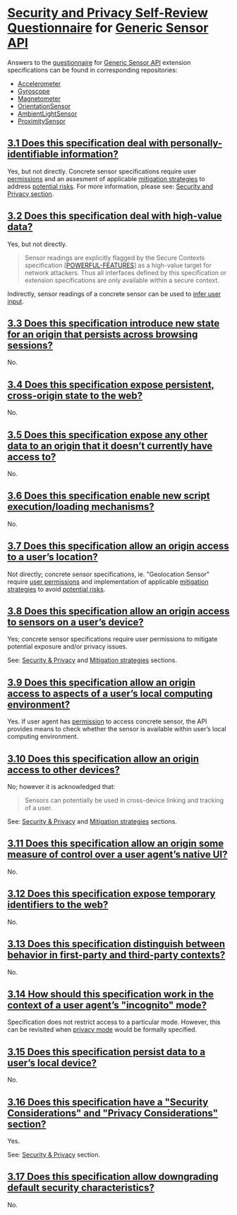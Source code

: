 # [Security and Privacy Self-Review Questionnaire] for [Generic Sensor API]

Answers to the [questionnaire][Security and Privacy Self-Review Questionnaire] for
[Generic Sensor API] extension specifications can be found in corresponding repositories:

- [Accelerometer]
- [Gyroscope]
- [Magnetometer]
- [OrientationSensor]
- [AmbientLightSensor]
- [ProximitySensor]

## [3.1 Does this specification deal with personally-identifiable information?]

Yes, but not directly. Concrete sensor specifications require user [permissions] and an
assesment of applicable [mitigation strategies] to address [potential risks][user-identification].
For more information, please see: [Security and Privacy section][security-and-privacy].

## [3.2 Does this specification deal with high-value data?]

Yes, but not directly.

>Sensor readings are explicitly flagged by the Secure Contexts specification
[[POWERFUL-FEATURES]] as a high-value target for network attackers. Thus all interfaces defined by
this specification or extension specifications are only available within a secure context.

Indirectly, sensor readings of a concrete sensor can be used to [infer user input].

## [3.3 Does this specification introduce new state for an origin that persists across browsing sessions?]

No.

## [3.4 Does this specification expose persistent, cross-origin state to the web?]

No.

## [3.5 Does this specification expose any other data to an origin that it doesn’t currently have access to?]

No.

## [3.6 Does this specification enable new script execution/loading mechanisms?]

No.

## [3.7 Does this specification allow an origin access to a user’s location?]

Not directly; concrete sensor specifications, ie. "Geolocation Sensor" require [user permissions][permissions]
and implementation of applicable [mitigation strategies] to avoid [potential risks][location-tracking].

## [3.8 Does this specification allow an origin access to sensors on a user’s device?]

Yes; concrete sensor specifications require user permissions to mitigate potential exposure and/or privacy issues.

See: [Security & Privacy][security-and-privacy] and [Mitigation strategies] sections.

## [3.9 Does this specification allow an origin access to aspects of a user’s local computing environment?]

Yes. If user agent has [permission][permissions] to access concrete sensor, the API provides means to check whether the sensor is available within user’s local computing environment.

## [3.10 Does this specification allow an origin access to other devices?]

No; however it is acknowledged that:

> Sensors can potentially be used in cross-device linking and tracking of a user.

See: [Security & Privacy][security-and-privacy] and [Mitigation strategies] sections.

## [3.11 Does this specification allow an origin some measure of control over a user agent’s native UI?]

No.

## [3.12 Does this specification expose temporary identifiers to the web?]

No.

## [3.13 Does this specification distinguish between behavior in first-party and third-party contexts?]

No.

## [3.14 How should this specification work in the context of a user agent’s "incognito" mode?]

Specification does not restrict access to a particular mode. However, this can be revisited when
[privacy mode] would be formally specified.

## [3.15 Does this specification persist data to a user’s local device?]

No.

## [3.16 Does this specification have a "Security Considerations" and "Privacy Considerations" section?]

Yes.

See: [Security & Privacy][security-and-privacy] section.

## [3.17 Does this specification allow downgrading default security characteristics?]

No.

<!--- References -->
[mitigation strategies]: https://w3c.github.io/sensors/#mitigation-strategies
[user-identification]: https://w3c.github.io/sensors/#user-identifying
[security-and-privacy]: https://w3c.github.io/sensors/#security-and-privacy
[permissions]: https://w3c.github.io/sensors/#permissions
[POWERFUL-FEATURES]: https://w3c.github.io/webappsec-secure-contexts/
[infer user input]: https://w3c.github.io/sensors/#keystroke-monitoring
[location-tracking]: https://w3c.github.io/sensors/#location-tracking
[privacy mode]: https://gist.github.com/mnot/96440a5ca74fcf328d23#privacy-mode
[Security and Privacy Self-Review Questionnaire]: https://w3ctag.github.io/security-questionnaire/

[3.1 Does this specification deal with personally-identifiable information?]: https://w3ctag.github.io/security-questionnaire/#pii
[3.2 Does this specification deal with high-value data?]: https://w3ctag.github.io/security-questionnaire/#credentials
[3.3 Does this specification introduce new state for an origin that persists across browsing sessions?]: https://w3ctag.github.io/security-questionnaire/#persistent-origin-specific-state
[3.4 Does this specification expose persistent, cross-origin state to the web?]: https://w3ctag.github.io/security-questionnaire/#persistent-identifiers
[3.5 Does this specification expose any other data to an origin that it doesn’t currently have access to?]: https://w3ctag.github.io/security-questionnaire/#other-data
[3.6 Does this specification enable new script execution/loading mechanisms?]: https://w3ctag.github.io/security-questionnaire/#string-to-script
[3.7 Does this specification allow an origin access to a user’s location?]: https://w3ctag.github.io/security-questionnaire/#location
[3.8 Does this specification allow an origin access to sensors on a user’s device?]: https://w3ctag.github.io/security-questionnaire/#sensors
[3.9 Does this specification allow an origin access to aspects of a user’s local computing environment?]: https://w3ctag.github.io/security-questionnaire/#local-device
[3.10 Does this specification allow an origin access to other devices?]: https://w3ctag.github.io/security-questionnaire/#remote-device
[3.11 Does this specification allow an origin some measure of control over a user agent’s native UI?]: https://w3ctag.github.io/security-questionnaire/#native-ui
[3.12 Does this specification expose temporary identifiers to the web?]: https://w3ctag.github.io/security-questionnaire/#temporary-id
[3.13 Does this specification distinguish between behavior in first-party and third-party contexts?]: https://w3ctag.github.io/security-questionnaire/#first-third-party
[3.14 How should this specification work in the context of a user agent’s "incognito" mode?]: https://w3ctag.github.io/security-questionnaire/#incognito
[3.15 Does this specification persist data to a user’s local device?]: https://w3ctag.github.io/security-questionnaire/#storage
[3.16 Does this specification have a "Security Considerations" and "Privacy Considerations" section?]: https://w3ctag.github.io/security-questionnaire/#considerations
[3.17 Does this specification allow downgrading default security characteristics?]: https://w3ctag.github.io/security-questionnaire/#relaxed-sop

[Generic Sensor API]: https://w3c.github.io/sensors/
[Accelerometer]: https://github.com/w3c/accelerometer/blob/gh-pages/security-questionnaire.md
[Gyroscope]: https://github.com/w3c/gyroscope/blob/gh-pages/security-questionnaire.md
[Magnetometer]: https://github.com/w3c/magnetometer/blob/gh-pages/security-questionnaire.md
[OrientationSensor]: https://github.com/w3c/orientation-sensor/blob/gh-pages/security-questionnaire.md
[AmbientLightSensor]: https://github.com/w3c/ambient-light/blob/gh-pages/security-questionnaire.md
[ProximitySensor]: https://github.com/w3c/proximity/blob/gh-pages/security-questionnaire.md
